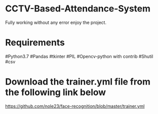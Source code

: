 # CCTV-Based-Attendance-System
Fully working without any error enjoy the project.


# Requirements
#Python3.7
#Pandas
#tkinter
#PIL
#Opencv-python with contrib
#Shutil
#csv


# Download the trainer.yml file from the following link below
https://github.com/nole23/face-recognition/blob/master/trainer.yml

